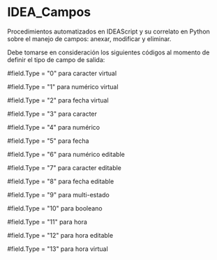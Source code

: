 # IDEA_Campos
Procedimientos automatizados en IDEAScript y su correlato en Python sobre el manejo de campos: anexar, modificar y eliminar.

Debe tomarse en consideración los siguientes códigos al momento de definir el tipo de campo de salida:

#field.Type = "0" para caracter virtual

#field.Type = "1" para numérico virtual

#field.Type = "2" para fecha virtual

#field.Type = "3" para caracter

#field.Type = "4" para numérico

#field.Type = "5" para fecha 

#field.Type = "6" para numérico editable

#field.Type = "7" para caracter editable

#field.Type = "8" para fecha editable

#field.Type = "9" para multi-estado

#field.Type = "10" para booleano

#field.Type = "11" para hora 

#field.Type = "12" para hora editable

#field.Type = "13" para hora virtual

